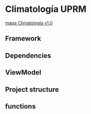 # Climatología UPRM 
[mapa Climatología v1.0](https://github.com/climatologia-UPRM/Climatologia-Frontend/blob/master/gihub%20page%20assets/front-end%20mapa%20v1.PNG)
## Framework 

## Dependencies

## ViewModel

## Project structure

## functions
